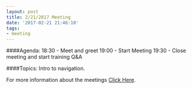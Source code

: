 ```yaml
---
layout: post
title: 2/21/2017 Meeting
date: '2017-02-21 21:46:10'
tags:
- meeting
---
```


####Agenda:
18:30 - Meet and greet
19:00 - Start Meeting
19:30 - Close meeting and start training Q&A

####Topics:
Intro to navigation.

For more information about the meetings [Click Here](https://dsarc.us/meetings/).